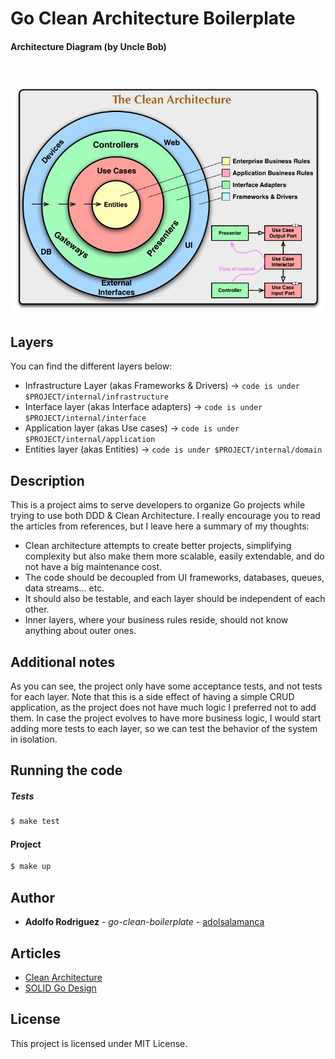 # Go Clean Architecture Boilerplate
#### Architecture Diagram (by Uncle Bob)
<br>

![Clean Architecture](https://github.com/adolsalamanca/go-clean-boilerplate/blob/main/CleanArchitecture.jpeg)


## Layers
You can find the different layers below:
* Infrastructure Layer (akas Frameworks & Drivers) -> ```code is under $PROJECT/internal/infrastructure```
* Interface layer (akas Interface adapters) -> ```code is under $PROJECT/internal/interface```
* Application layer (akas Use cases) -> ```code is under $PROJECT/internal/application```
* Entities layer (akas Entities) -> ```code is under $PROJECT/internal/domain```

## Description
This is a project aims to serve developers to organize Go projects while trying to use both DDD & Clean Architecture.
I really encourage you to read the articles from references, but I leave here a summary of my thoughts:

* Clean architecture attempts to create better projects, simplifying  complexity but also make them more scalable, easily extendable, and do not have a big maintenance cost.
* The code should be decoupled from UI frameworks, databases, queues, data streams... etc.
* It should also be testable, and each layer should be independent of each other.
* Inner layers, where your business rules reside, should not know anything about outer ones.


## Additional notes
As you can see, the project only have some acceptance tests, and not tests for each layer.
Note that this is a side effect of having a simple CRUD application, as the project does not have much logic I preferred not to add them.
In case the project evolves to have more business logic, I would start adding more tests to each layer, so we can test the behavior of the system in isolation. 


## Running the code

##### Tests

```bash
$ make test
```


#### Project

```bash
$ make up
```

## Author
* **Adolfo Rodriguez** - *go-clean-boilerplate* - [adolsalamanca](https://github.com/adolsalamanca)


## Articles
* [Clean Architecture](https://blog.cleancoder.com/uncle-bob/2012/08/13/the-clean-architecture.html)
* [SOLID Go Design](https://dave.cheney.net/2016/08/20/solid-go-design)

## License
This project is licensed under MIT License.


